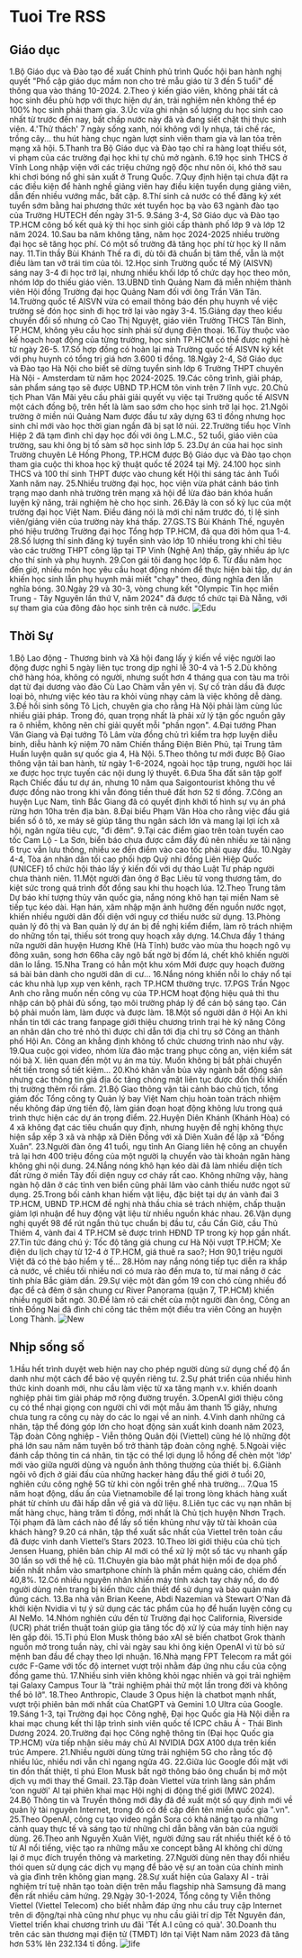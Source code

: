 # Tuoi Tre RSS 

## Giáo dục 
1.Bộ Giáo dục và Đào tạo đề xuất Chính phủ trình Quốc hội ban hành nghị quyết "Phổ cập giáo dục mầm non cho trẻ mẫu giáo từ 3 đến 5 tuổi" để thông qua vào tháng 10-2024.
2.Theo ý kiến giáo viên, không phải tất cả học sinh đều phù hợp với thực hiện dự án, trải nghiệm nên không thể ép 100% học sinh phải tham gia.
3.Úc vừa ghi nhận số lượng du học sinh cao nhất từ trước đến nay, bất chấp nước này đã và đang siết chặt thị thực sinh viên.
4.'Thử thách' 7 ngày sống xanh, nói không với ly nhựa, tái chế rác, trồng cây... thu hút hàng chục ngàn lượt sinh viên tham gia và lan tỏa trên mạng xã hội.
5.Thanh tra Bộ Giáo dục và Đào tạo chỉ ra hàng loạt thiếu sót, vi phạm của các trường đại học khi tự chủ mở ngành.
6.19 học sinh THCS ở Vĩnh Long nhập viện với các triệu chứng ngộ độc như nôn ói, khó thở sau khi chơi bóng nổ ghi sản xuất ở Trung Quốc.
7.Quy định hiện tại chưa đặt ra các điều kiện để hành nghề giảng viên hay điều kiện tuyển dụng giảng viên, dẫn đến nhiều vướng mắc, bất cập.
8.Thí sinh cả nước có thể đăng ký xét tuyển sớm bằng hai phương thức xét tuyển học bạ vào 63 ngành đào tạo của Trường HUTECH đến ngày 31-5.
9.Sáng 3-4, Sở Giáo dục và Đào tạo TP.HCM công bố kết quả kỳ thi học sinh giỏi cấp thành phố lớp 9 và lớp 12 năm 2024.
10.Sau ba năm không tăng, năm học 2024-2025 nhiều trường đại học sẽ tăng học phí. Có một số trường đã tăng học phí từ học kỳ II năm nay.
11.Tin thầy Bùi Khánh Thế ra đi, dù tôi đã chuẩn bị tâm thế, vẫn là một điều làm tan vỡ trái tim của tôi.
12.Học sinh Trường quốc tế Mỹ (AISVN) sáng nay 3-4 đi học trở lại, nhưng nhiều khối lớp tổ chức dạy học theo môn, nhóm lớp do thiếu giáo viên.
13.UBND tỉnh Quảng Nam đã miễn nhiệm thành viên Hội đồng Trường đại học Quảng Nam đối với ông Trần Văn Tân.
14.Trường quốc tế AISVN vừa có email thông báo đến phụ huynh về việc trường sẽ đón học sinh đi học trở lại vào ngày 3-4.
15.Giảng dạy theo kiểu chuyển đổi số nhưng cô Cao Thị Nguyệt, giáo viên Trường THCS Tân Bình, TP.HCM, không yêu cầu học sinh phải sử dụng điện thoại.
16.Tùy thuộc vào kế hoạch hoạt động của từng trường, học sinh TP.HCM có thể được nghỉ hè từ ngày 26-5.
17.Số hợp đồng có hoàn lại mà Trường quốc tế AISVN ký kết với phụ huynh có tổng trị giá hơn 3.600 tỉ đồng.
18.Ngày 2-4, Sở Giáo dục và Đào tạo Hà Nội cho biết sẽ dừng tuyển sinh lớp 6 Trường THPT chuyên Hà Nội - Amsterdam từ năm học 2024-2025.
19.Các công trình, giải pháp, sản phẩm sáng tạo sẽ được UBND TP.HCM tôn vinh trên 7 lĩnh vực.
20.Chủ tịch Phan Văn Mãi yêu cầu phải giải quyết vụ việc tại Trường quốc tế AISVN một cách đồng bộ, trên hết là làm sao sớm cho học sinh trở lại học.
21.Ngôi trường ở miền núi Quảng Nam được đầu tư xây dựng 63 tỉ đồng nhưng học sinh chỉ mới vào học thời gian ngắn đã bị sạt lở núi.
22.Trường tiểu học Vĩnh Hiệp 2 đã tạm đình chỉ dạy học đối với ông L.M.C., 52 tuổi, giáo viên của trường, sau khi ông bị tố sàm sỡ học sinh lớp 5.
23.Dự án của hai học sinh Trường chuyên Lê Hồng Phong, TP.HCM được Bộ Giáo dục và Đào tạo chọn tham gia cuộc thi khoa học kỹ thuật quốc tế 2024 tại Mỹ.
24.100 học sinh THCS và 100 thí sinh THPT được vào chung kết Hội thi sáng tác ảnh Tuổi Xanh năm nay.
25.Nhiều trường đại học, học viện vừa phát cảnh báo tình trạng mạo danh nhà trường trên mạng xã hội để lừa đảo bán khóa huấn luyện kỹ năng, trải nghiệm hè cho học sinh.
26.Đây là con số kỷ lục của một trường đại học Việt Nam. Điều đáng nói là mới chỉ năm trước đó, tỉ lệ sinh viên/giảng viên của trường này khá thấp.
27.GS.TS Bùi Khánh Thế, nguyên phó hiệu trưởng Trường đại học Tổng hợp TP.HCM, đã qua đời hôm qua 1-4.
28.Số lượng thí sinh đăng ký tuyển sinh vào lớp 10 nhiều trong khi chỉ tiêu vào các trường THPT công lập tại TP Vinh (Nghệ An) thấp, gây nhiều áp lực cho thí sinh và phụ huynh.
29.Con gái tôi đang học lớp 6. Từ đầu năm học đến giờ, nhiều môn học yêu cầu hoạt động nhóm để thực hiện bài tập, dự án khiến học sinh lẫn phụ huynh mải miết "chạy" theo, đúng nghĩa đen lẫn nghĩa bóng.
30.Ngày 29 và 30-3, vòng chung kết "Olympic Tin học miền Trung - Tây Nguyên lần thứ V, năm 2024" đã được tổ chức tại Đà Nẵng, với sự tham gia của đông đảo học sinh trên cả nước.
![Edu](.Edu.png)
## Thời Sự 
1.Bộ Lao động - Thương binh và Xã hội đang lấy ý kiến về việc người lao động được nghỉ 5 ngày liên tục trong dịp nghỉ lễ 30-4 và 1-5
2.Dù không chở hàng hóa, không có người, nhưng suốt hơn 4 tháng qua con tàu ma trôi dạt từ đại dương vào đảo Cù Lao Chàm vẫn yên vị. Sự cố tràn dầu đã được loại bỏ, nhưng việc kéo tàu ra khỏi vùng nhạy cảm là việc không dễ dàng.
3.Đề hồi sinh sông Tô Lịch, chuyên gia cho rằng Hà Nội phải làm cùng lúc nhiều giải pháp. Trong đó, quan trọng nhất là phải xử lý tận gốc nguồn gây ra ô nhiễm, không nên chỉ giải quyết mỗi "phần ngọn".
4.Đại tướng Phan Văn Giang và Đại tướng Tô Lâm vừa đồng chủ trì kiểm tra hợp luyện diễu binh, diễu hành kỷ niệm 70 năm Chiến thắng Điện Biên Phủ, tại Trung tâm Huấn luyện quân sự quốc gia 4, Hà Nội.
5.Theo thông tư mới được Bộ Giao thông vận tải ban hành, từ ngày 1-6-2024, ngoài học tập trung, người học lái xe được học trực tuyến các nội dung lý thuyết.
6.Đưa 5ha đất sân tập golf Rạch Chiếc đầu tư dự án, nhưng 10 năm qua Saigontourist không thu về được đồng nào trong khi vẫn đóng tiền thuê đất hơn 52 tỉ đồng.
7.Công an huyện Lục Nam, tỉnh Bắc Giang đã có quyết định khởi tố hình sự vụ án phá rừng hơn 10ha trên địa bàn.
8.Đại biểu Phạm Văn Hòa cho rằng việc đấu giá biển số ô tô, xe máy sẽ giúp tăng thu ngân sách lớn và mang lại lợi ích xã hội, ngăn ngừa tiêu cực, "đi đêm".
9.Tại các điểm giao trên toàn tuyến cao tốc Cam Lộ - La Sơn, biển báo chưa được cắm đầy đủ nên nhiều xe tải nặng 6 trục vẫn lưu thông, nhiều xe đến điểm vào cao tốc phải quay đầu.
10.Ngày 4-4, Tòa án nhân dân tối cao phối hợp Quỹ nhi đồng Liên Hiệp Quốc (UNICEF) tổ chức hội thảo lấy ý kiến đối với dự thảo Luật Tư pháp người chưa thành niên.
11.Một người đàn ông ở Bạc Liêu tử vong thương tâm, do kiệt sức trong quá trình đốt đồng sau khi thu hoạch lúa.
12.Theo Trung tâm Dự báo khí tượng thủy văn quốc gia, nắng nóng khô hạn tại miền Nam sẽ tiếp tục kéo dài. Hạn hán, xâm nhập mặn ảnh hưởng đến nguồn nước ngọt, khiến nhiều người dân đối diện với nguy cơ thiếu nước sử dụng.
13.Phòng quản lý đô thị và Ban quản lý dự án bị đề nghị kiểm điểm, làm rõ trách nhiệm do những tồn tại, thiếu sót trong quy hoạch xây dựng.
14.Chưa đầy 1 tháng nữa người dân huyện Hương Khê (Hà Tĩnh) bước vào mùa thu hoạch ngô vụ đông xuân, song hơn 66ha cây ngô bất ngờ bị đốm lá, chết khô khiến người dân lo lắng.
15.Nha Trang có hẳn một khu xóm Mới được quy hoạch đường sá bài bản dành cho người dân di cư...
16.Nắng nóng khiến nỗi lo cháy nổ tại các khu nhà lụp xụp ven kênh, rạch TP.HCM thường trực.
17.PGS Trần Ngọc Anh cho rằng muốn nền công vụ của TP.HCM hoạt động hiệu quả thì thu nhập cán bộ phải đủ sống, tạo môi trường pháp lý để cán bộ sáng tạo. Cán bộ phải muốn làm, làm được và được làm.
18.Một số người dân ở Hội An khi nhắn tin tới các trang fanpage giới thiệu chương trình trại hè kỹ năng Công an nhân dân cho trẻ nhỏ thì được chỉ dẫn tới địa chỉ trụ sở Công an thành phố Hội An. Công an khẳng định không tổ chức chương trình nào như vậy.
19.Qua cuộc gọi video, nhóm lừa đảo mặc trang phục công an, viện kiểm sát nói bà X. liên quan đến một vụ án ma túy. Muốn không bị bắt phải chuyển hết tiền trong sổ tiết kiệm…
20.Khó khăn vẫn bủa vây ngành bất động sản nhưng các thông tin giá địa ốc tăng chóng mặt liên tục được đồn thổi khiến thị trường thêm rối rắm.
21.Bộ Giao thông vận tải cảnh báo chủ tịch, tổng giám đốc Tổng công ty Quản lý bay Việt Nam chịu hoàn toàn trách nhiệm nếu không đáp ứng tiến độ, làm gián đoạn hoạt động không lưu trong quá trình thực hiện các dự án trọng điểm.
22.Huyện Diên Khánh (Khánh Hòa) có 4 xã không đạt các tiêu chuẩn quy định, nhưng huyện đề nghị không thực hiện sắp xếp 3 xã và nhập xã Diên Đồng với xã Diên Xuân để lập xã “Đồng Xuân”.
23.Người đàn ông 41 tuổi, ngụ tỉnh An Giang liên hệ công an chuyển trả lại hơn 400 triệu đồng của một người lạ chuyển vào tài khoản ngân hàng không ghi nội dung.
24.Nắng nóng khô hạn kéo dài đã làm nhiều diện tích đất rừng ở miền Tây đối diện nguy cơ cháy rất cao. Không những vậy, hàng ngàn hộ dân ở các tỉnh ven biển cũng phải lâm vào cảnh thiếu nước ngọt sử dụng.
25.Trong bối cảnh khan hiếm vật liệu, đặc biệt tại dự án vành đai 3 TP.HCM, UBND TP.HCM đề nghị nhà thầu chia sẻ trách nhiệm, chấp thuận giảm lợi nhuận để huy động vật liệu từ nhiều nguồn khác nhau.
26.Vận dụng nghị quyết 98 để rút ngắn thủ tục chuẩn bị đầu tư, cầu Cần Giờ, cầu Thủ Thiêm 4, vành đai 4 TP.HCM sẽ được trình HĐND TP trong kỳ họp gần nhất.
27.Tin tức đáng chú ý: Tốc độ tăng giá chung cư Hà Nội vượt TP.HCM; Xe điện du lịch chạy từ 12-4 ở TP.HCM, giá thuê ra sao?; Hơn 90,1 triệu người Việt đã có thẻ bảo hiểm y tế...
28.Hôm nay nắng nóng tiếp tục diễn ra khắp cả nước, về chiều tối nhiều nơi có mưa rào đến mưa to, từ mai nắng ở các tỉnh phía Bắc giảm dần.
29.Sự việc một đàn gồm 19 con chó cùng nhiều đồ đạc để cả đêm ở sân chung cư River Panorama (quận 7, TP.HCM) khiến nhiều người bất ngờ.
30.Để làm rõ cái chết của một người đàn ông, Công an tỉnh Đồng Nai đã đình chỉ công tác thêm một điều tra viên Công an huyện Long Thành.
![New](.News.png)
## Nhịp sống số 
1.Hầu hết trình duyệt web hiện nay cho phép người dùng sử dụng chế độ ẩn danh như một cách để bảo vệ quyền riêng tư.
2.Sự phát triển của nhiều hình thức kinh doanh mới, nhu cầu làm việc từ xa tăng mạnh v.v. khiến doanh nghiệp phải tìm giải pháp mở rộng đường truyền.
3.OpenAI giới thiệu công cụ có thể nhại giọng con người chỉ với một mẫu âm thanh 15 giây, nhưng chưa tung ra công cụ này do các lo ngại về an ninh.
4.Vinh danh những cá nhân, tập thể đóng góp lớn cho hoạt động sản xuất kinh doanh năm 2023, Tập đoàn Công nghiệp - Viễn thông Quân đội (Viettel) cũng hé lộ những đột phá lớn sau năm năm tuyên bố trở thành tập đoàn công nghệ.
5.Ngoài việc đánh cắp thông tin cá nhân, tin tặc có thể lợi dụng lỗ hổng để chèn một 'lớp' mới vào giữa người dùng và nguồn ảnh thông thường của thiết bị.
6.Giành ngôi vô địch ở giải đấu của những hacker hàng đầu thế giới ở tuổi 20, nghiên cứu công nghệ 5G từ khi còn ngồi trên ghế nhà trường…
7.Qua 15 năm hoạt động, dấu ấn của Vietnamobile để lại trong lòng khách hàng xuất phát từ chính ưu đãi hấp dẫn về giá và dữ liệu.
8.Liên tục các vụ nạn nhân bị mất hàng chục, hàng trăm tỉ đồng, mới nhất là Chủ tịch huyện Nhơn Trạch. Tội phạm đã làm cách nào để lấy số tiền khủng như vậy từ tài khoản của khách hàng?
9.20 cá nhân, tập thể xuất sắc nhất của Viettel trên toàn cầu đã được vinh danh Viettel’s Stars 2023.
10.Theo lời giới thiệu của chủ tịch Jensen Huang, phiên bản chip AI mới có thể xử lý một số tác vụ nhanh gấp 30 lần so với thế hệ cũ.
11.Chuyên gia bảo mật phát hiện mối đe dọa phổ biến nhất nhắm vào smartphone chính là phần mềm quảng cáo, chiếm đến 40,8%.
12.Có nhiều nguyên nhân khiến máy tính xách tay cháy nổ, do đó người dùng nên trang bị kiến thức cần thiết để sử dụng và bảo quản máy đúng cách.
13.Ba nhà văn Brian Keene, Abdi Nazemian và Stewart O'Nan đã khởi kiện Nvidia vì tự ý sử dụng các tác phẩm của họ để huấn luyện công cụ AI NeMo.
14.Nhóm nghiên cứu đến từ Trường đại học California, Riverside (UCR) phát triển thuật toán giúp gia tăng tốc độ xử lý của máy tính hiện nay lên gấp đôi.
15.Tỉ phú Elon Musk thông báo xAI sẽ biến chatbot Grok thành nguồn mở trong tuần này, chỉ vài ngày sau khi ông kiện OpenAI vì từ bỏ sứ mệnh ban đầu để chạy theo lợi nhuận.
16.Nhà mạng FPT Telecom ra mắt gói cước F-Game với tốc độ internet vượt trội nhằm đáp ứng nhu cầu của cộng đồng game thủ.
17.Nhiều sinh viên không khỏi ngạc nhiên và gọi trải nghiệm tại Galaxy Campus Tour là "trải nghiệm phải thử một lần trong đời và không thể bỏ lỡ".
18.Theo Anthropic, Claude 3 Opus hiện là chatbot mạnh nhất, vượt trội phiên bản mới nhất của ChatGPT và Gemini 1.0 Ultra của Google.
19.Sáng 1-3, tại Trường đại học Công nghệ, Đại học Quốc gia Hà Nội diễn ra khai mạc chung kết thi lập trình sinh viên quốc tế ICPC châu Á - Thái Bình Dương 2024.
20.Trường đại học Công nghệ thông tin (Đại học Quốc gia TP.HCM) vừa tiếp nhận siêu máy chủ AI NVIDIA DGX A100 dựa trên kiến trúc Ampere.
21.Nhiều người dùng từng trải nghiệm 5G cho rằng tốc độ nhiều lúc, nhiều nơi vẫn chỉ ngang ngửa 4G.
22.Giữa lúc Google đối mặt với tin đồn thất thiệt, tỉ phú Elon Musk bất ngờ thông báo ông chuẩn bị mở một dịch vụ mới thay thế Gmail.
23.Tập đoàn Viettel vừa trình làng sản phẩm ‘con người' AI tại phiên khai mạc Hội nghị di động thế giới (MWC 2024).
24.Bộ Thông tin và Truyền thông mới đây đã đề xuất một số quy định mới về quản lý tài nguyên Internet, trong đó có đề cập đến tên miền quốc gia ".vn".
25.Theo OpenAI, công cụ tạo video ngắn Sora có khả năng tạo ra những cảnh quay thực tế và sáng tạo từ những chỉ dẫn bằng văn bản của người dùng.
26.Theo anh Nguyễn Xuân Việt, người đứng sau rất nhiều thiết kế ô tô từ AI nổi tiếng, việc tạo ra những mẫu xe concept bằng AI không chỉ dừng lại ở mục đích truyền thông và marketing.
27.Người dùng nên thay đổi nhiều thói quen sử dụng các dịch vụ mạng để bảo vệ sự an toàn của chính mình và gia đình trên không gian mạng.
28.Sự xuất hiện của Galaxy AI - trải nghiệm trí tuệ nhân tạo toàn diện trên mẫu flagship nhà Samsung đã mang đến rất nhiều cảm hứng.
29.Ngày 30-1-2024, Tổng công ty Viễn thông Viettel (Viettel Telecom) cho biết nhằm đáp ứng nhu cầu truy cập Internet trên di động/tại nhà cũng như phục vụ nhu cầu giải trí dịp Tết Nguyên đán, Viettel triển khai chương trình ưu đãi 'Tết A.I cũng có quà'.
30.Doanh thu trên các sàn thương mại điện tử (TMĐT) lớn tại Việt Nam năm 2023 đã tăng hơn 53% lên 232.134 tỉ đồng.
![life](.Life.png)
